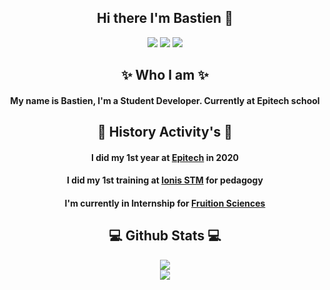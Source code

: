 ## <center>Hi there I'm Bastien 👋 </centerb>

<center><a href="https://www.linkedin.com/in/bastien-boymond-3bb2341bb/" target="_blank"><img src="https://img.shields.io/badge/linkedin-%230077B5.svg?&style=for-the-badge&logo=linkedin&logoColor=white"/></a>
<a href="https://github.com/BastienBoymond" target="_blank"><img src="https://img.shields.io/badge/github-%23000000.svg?&style=for-the-badge&logo=github&logoColor=white"/></a>
<a href="https://discordapp.com/users/348600729314918411" target="_blank"><img src="https://img.shields.io/badge/-Discord-grey.svg?&style=for-the-badge&logo=discord&logoColor=white"/></a></center>

## <center>✨ Who I am ✨</center>
#### <center>My name is Bastien, I'm a Student Developer. Currently at Epitech school</center>



## <center> :office: History Activity's :office:</center>

####  <center>I did my 1st year at <a href="https://www.epitech.eu" target="_blank">Epitech</a> in 2020</center>
####  <center>I did my 1st training at <a href="https://www.ionis-stm.com/" target="_blank">Ionis STM</a> for pedagogy</center>
####  <center>I'm currently in Internship for <a href="https://fruitionsciences.com/fr/home" target="_blank">Fruition Sciences</a> </center>

## <center>:computer: Github Stats :computer:</center>

 <p align="center">
    <image src="https://github-readme-stats-zeta-wine.vercel.app/api?username=BastienBoymond&show_icons=true&theme=tokyonight&hide_title=true&include_all_commits=true"><br>
    <image src="https://github-readme-stats.vercel.app/api/top-langs/?username=BastienBoymond&langs_count=10&layout=compact&theme=tokyonight"><br>
</p>
